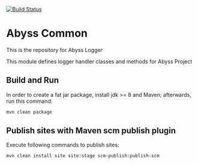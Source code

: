 [![Build Status](https://travis-ci.org/apiportal/abyss-logger.svg?branch=master)](https://travis-ci.org/apiportal/abyss-logger)
# Abyss Common

This is the repository for Abyss Logger 

This module defines logger handler classes and methods for Abyss Project

## Build and Run
In order to create a fat jar package, install jdk >= 8 and Maven; afterwards, run this command:

```bash
mvn clean package
```

## Publish sites with Maven scm publish plugin

Execute following commands to publish sites:
```
mvn clean install site site:stage scm-publish:publish-scm
```
